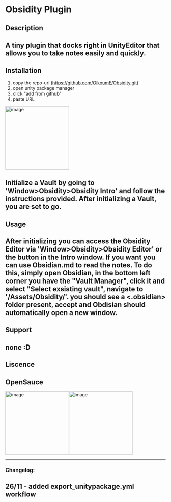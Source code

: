 # Obsidity Plugin
## Description
A tiny plugin that docks right in UnityEditor that allows you to take notes easily and quickly.
---
## Installation
1. copy the repo-url (https://github.com/OikoumE/Obsidity.git)
2. open unity package manager
3. click "add from github"
4. paste URL

<img src="https://github.com/user-attachments/assets/813eda99-27b5-43ee-b4d3-679a3076e993" alt="image" width="200" />

Initialize a Vault by going to 'Window>Obsidity>Obsidity Intro' and follow the instructions provided.
After initializing a Vault, you are set to go.
---

## Usage
After initializing you can access the Obsidity Editor via 'Window>Obsidity>Obsidity Editor' or the button in the Intro window.
If you want you can use Obsidian.md to read the notes. 
To do this, simply open Obsidian, in the bottom left corner you have the "Vault Manager", click it and select "Select exsisting vault", 
navigate to '<your unity project path>/Assets/Obsidity/<Name of your vault>'. 
you should see a <.obsidian> folder present, accept and Obdisian should automatically open a new window.
---
## Support
none :D
---
## Liscence
OpenSauce
---

<img src="https://github.com/user-attachments/assets/9e8eeb9f-798b-402f-afb8-b3c088f3dfef" alt="image" width="200" /><img src="https://github.com/user-attachments/assets/2692f86b-b0ce-4e1e-a934-80f544449091" alt="image" width="200" />

---

### Changelog:
26/11 - added export_unitypackage.yml workflow
---
